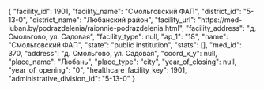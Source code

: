 {
    "facility_id": 1901,
    "facility_name": "Смольговский ФАП",
    "district_id": "5-13-0",
    "district_name": "Любанский район",
    "facility_url": "https:\/\/med-luban.by\/podrazdelenia\/raionnie-podrazdelenia.html",
    "facility_address": "д. Смольгово, ул. Садовая",
    "facility_type": null,
    "ap_1": "18",
    "name": "Смольговский ФАП",
    "state": "public institution",
    "stats": [],
    "med_id": 370,
    "address": "д. Смольгово, ул. Садовая",
    "coord_x_y": null,
    "place_name": "Любань",
    "place_type": "city",
    "year_of_closing": null,
    "year_of_opening": "0",
    "healthcare_facility_key": 1901,
    "administrative_division_id": "5-13-0"
}